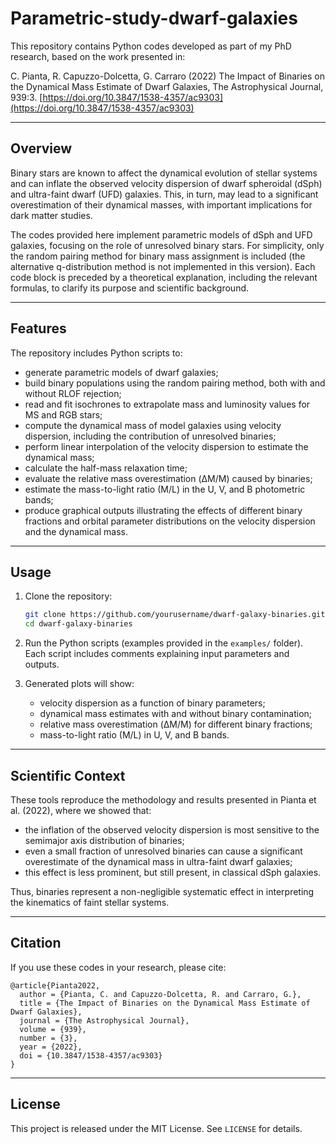 # Parametric-study-dwarf-galaxies

This repository contains Python codes developed as part of my PhD research, based on the work presented in:

C. Pianta, R. Capuzzo-Dolcetta, G. Carraro (2022)
The Impact of Binaries on the Dynamical Mass Estimate of Dwarf Galaxies,
The Astrophysical Journal, 939:3.
[https://doi.org/10.3847/1538-4357/ac9303](https://doi.org/10.3847/1538-4357/ac9303)

---

## Overview

Binary stars are known to affect the dynamical evolution of stellar systems and can inflate the observed velocity dispersion of dwarf spheroidal (dSph) and ultra-faint dwarf (UFD) galaxies. This, in turn, may lead to a significant overestimation of their dynamical masses, with important implications for dark matter studies.

The codes provided here implement parametric models of dSph and UFD galaxies, focusing on the role of unresolved binary stars. For simplicity, only the random pairing method for binary mass assignment is included (the alternative q-distribution method is not implemented in this version). Each code block is preceded by a theoretical explanation, including the relevant formulas, to clarify its purpose and scientific background.

---

## Features

The repository includes Python scripts to:

* generate parametric models of dwarf galaxies;
* build binary populations using the random pairing method, both with and without RLOF rejection;
* read and fit isochrones to extrapolate mass and luminosity values for MS and RGB stars;
* compute the dynamical mass of model galaxies using velocity dispersion, including the contribution of unresolved binaries;
* perform linear interpolation of the velocity dispersion to estimate the dynamical mass;
* calculate the half-mass relaxation time;
* evaluate the relative mass overestimation (ΔM/M) caused by binaries;
* estimate the mass-to-light ratio (M/L) in the U, V, and B photometric bands;
* produce graphical outputs illustrating the effects of different binary fractions and orbital parameter distributions on the velocity dispersion and the dynamical mass.

---

## Usage

1. Clone the repository:

   ```bash
   git clone https://github.com/yourusername/dwarf-galaxy-binaries.git
   cd dwarf-galaxy-binaries
   ```

2. Run the Python scripts (examples provided in the `examples/` folder).
   Each script includes comments explaining input parameters and outputs.

3. Generated plots will show:

   * velocity dispersion as a function of binary parameters;
   * dynamical mass estimates with and without binary contamination;
   * relative mass overestimation (ΔM/M) for different binary fractions;
   * mass-to-light ratio (M/L) in U, V, and B bands.

---

## Scientific Context

These tools reproduce the methodology and results presented in Pianta et al. (2022), where we showed that:

* the inflation of the observed velocity dispersion is most sensitive to the semimajor axis distribution of binaries;
* even a small fraction of unresolved binaries can cause a significant overestimate of the dynamical mass in ultra-faint dwarf galaxies;
* this effect is less prominent, but still present, in classical dSph galaxies.

Thus, binaries represent a non-negligible systematic effect in interpreting the kinematics of faint stellar systems.

---

## Citation

If you use these codes in your research, please cite:

```
@article{Pianta2022,
  author = {Pianta, C. and Capuzzo-Dolcetta, R. and Carraro, G.},
  title = {The Impact of Binaries on the Dynamical Mass Estimate of Dwarf Galaxies},
  journal = {The Astrophysical Journal},
  volume = {939},
  number = {3},
  year = {2022},
  doi = {10.3847/1538-4357/ac9303}
}
```

---

## License

This project is released under the MIT License. See `LICENSE` for details.



